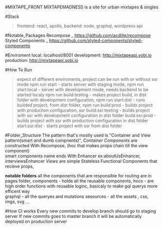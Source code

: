 #MIXTAPE_FRONT
MIXTAPEMADNESS is a site for urban mixtapes & singles 

#Stack
   >frontend: react, apollo, 
   >backend: node, graphql, wordpress api 

#Notable_Packages 
 Recompose _ https://github.com/acdlite/recompose
 Styled Components _ https://github.com/styled-components/styled-components


#Enviroment
    local: localhost/8001
    development: http://mixtapeapi.vobi.io 
    production:  http://mixtapeapi.vobi.io

#How To Run
  >expect of different enviroments, project can be run with or without ssr mode 
  npm run start - starts server with staging mode,
  npm run start:local - server with development mode, needs backend to be started localy
  npm run build:testing - makes project build, in dist folder with development configuration,
  npm run start:dist - runs builded project, from dist folder,
  npm run build:prod - builds project with production configuration,
  >ssr
  build:ssr:testing - builds project with ssr with development configuration in dist folder
  build:ssr:prod - builds project with ssr with production configuration in dist folder
  start:ssr:dist - starts project with ssr from dist folder


#Folder_Structure
 The pattern that's mostly used is "Container and View pattern(smart and dumb compnents)",
 _Container Components_ are constructed With Recompose, (hoc that makes props chain till the view component)  
   smart components name ends With Enhancer ex:aboutUsEnhancer, interviewsEnhancer
 _Views_ are simple Stateless Functional Components that recieve props,

 __notable folders__
   all the components that are responsible for routing are in  pages folder, 
   components - holds all the reusable components,
   hocs - are high order functions with reusable loginc, basicaly to make gql querys more efficent way     
   graphql - all the queryes and mutations
    sesources - all the assets , css, imgs, svg ...

#How CI works
Every new commits to develop branch should go to staging server
If new commits goes to master branch it will be automatically deployed on production server